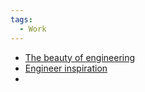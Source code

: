```yaml
---
tags:
  - Work
---
```

- [The beauty of engineering](https://www.tiktok.com/@arielviewzs/video/7373359822684556549)
- [Engineer inspiration](https://www.tiktok.com/@elliesleightholm/video/7349890185976384800)
- 